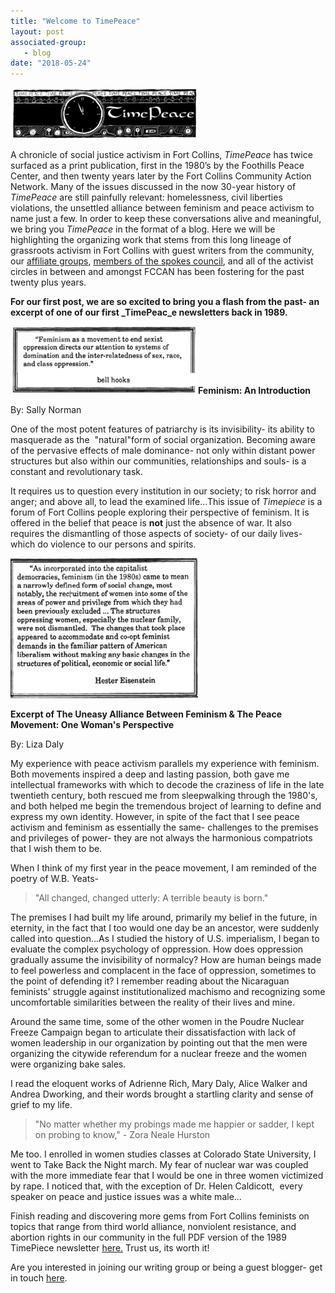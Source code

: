 ```yaml
---
title: "Welcome to TimePeace"
layout: post
associated-group:
   - blog
date: "2018-05-24"
---
```


[![](/media/TimePeaceMasthead-300x82.jpg)](http://fccan.org/uncategorized/coming-soon/attachment/timepeacemasthead/)

A chronicle of social justice activism in Fort Collins, _TimePeace_ has twice surfaced as a print publication, first in the 1980’s by the Foothills Peace Center, and then twenty years later by the Fort Collins Community Action Network. Many of the issues discussed in the now 30-year history of _TimePeace_ are still painfully relevant: homelessness, civil liberties violations, the unsettled alliance between feminism and peace activism to name just a few. In order to keep these conversations alive and meaningful, we bring you _TimePeace_ in the format of a blog. Here we will be highlighting the organizing work that stems from this long lineage of grassroots activism in Fort Collins with guest writers from the community, our [affiliate groups](http://fccan.org/affiliates/), [members of the spokes council](http://fccan.org/meet-us/), and all of the activist circles in between and amongst FCCAN has been fostering for the past twenty plus years.

**For our first post, we are so excited to bring you a flash from the past- an excerpt of one of our first _TimePeac_e newsletters back in 1989.**

**[![](/media/clip-from-TimePiece-1989-300x108.png)](http://fccan.org/uncategorized/coming-soon/attachment/clip-from-timepiece-1989/)Feminism: An Introduction**

By: Sally Norman

One of the most potent features of patriarchy is its invisibility- its ability to masquerade as the  "natural"form of social organization. Becoming aware of the pervasive effects of male dominance- not only within distant power structures but also within our communities, relationships and souls- is a constant and revolutionary task.

It requires us to question every institution in our society; to risk horror and anger; and above all, to lead the examined life...This issue of _Timepiece_ is a forum of Fort Collins people exploring their perspective of feminism. It is offered in the belief that peace is **not** just the absence of war. It also requires the dismantling of those aspects of society- of our daily lives- which do violence to our persons and spirits.

![](/media/clip-2-from-timepiece-1989-300x224.png)

**Excerpt of The Uneasy Alliance Between Feminism & The Peace Movement: One Woman's Perspective**

By: Liza Daly

My experience with peace activism parallels my experience with feminism. Both movements inspired a deep and lasting passion, both gave me intellectual frameworks with which to decode the craziness of life in the late twentieth century, both rescued me from sleepwalking through the 1980's, and both helped me begin the tremendous broject of learning to define and express my own identity. However, in spite of the fact that I see peace activism and feminism as essentially the same- challenges to the premises and privileges of power- they are not always the harmonious compatriots that I wish them to be.

When I think of my first year in the peace movement, I am reminded of the poetry of W.B. Yeats-

> "All changed, changed utterly: A terrible beauty is born."

The premises I had built my life around, primarily my belief in the future, in eternity, in the fact that I too would one day be an ancestor, were suddenly called into question...As I studied the history of U.S. imperialism, I began to evaluate the complex psychology of oppression. How does oppression gradually assume the invisibility of normalcy? How are human beings made to feel powerless and complacent in the face of oppression, sometimes to the point of defending it? I remember reading about the Nicaraguan feminists' struggle against institutionalized machismo and recognizing some uncomfortable similarities between the reality of their lives and mine.

Around the same time, some of the other women in the Poudre Nuclear Freeze Campaign began to articulate their dissatisfaction with lack of women leadership in our organization by pointing out that the men were organizing the citywide referendum for a nuclear freeze and the women were organizing bake sales.

I read the eloquent works of Adrienne Rich, Mary Daly, Alice Walker and Andrea Dworking, and their words brought a startling clarity and sense of grief to my life.

> "No matter whether my probings made me happier or sadder, I kept on probing to know," - Zora Neale Hurston

Me too. I enrolled in women studies classes at Colorado State University, I went to Take Back the Night march. My fear of nuclear war was coupled with the more immediate fear that I would be one in three women victimized by rape. I noticed that, with the exception of Dr. Helen Caldicott,  every speaker on peace and justice issues was a white male...

Finish reading and discovering more gems from Fort Collins feminists on topics that range from third world alliance, nonviolent resistance, and abortion rights in our community in the full PDF version of the 1989 TimePiece newsletter [here.](http://fccan.org/uncategorized/coming-soon/attachment/feminism-timepeace-1989-compressed/) Trust us, its worth it!

Are you interested in joining our writing group or being a guest blogger- get in touch [here](http://fccan.org/contact/).
